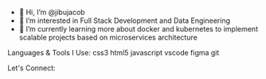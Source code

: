 - 👋 Hi, I’m @jibujacob
- 👀 I’m interested in Full Stack Development and Data Engineering
- 🌱 I’m currently learning more about docker and kubernetes to implement scalable projects based on microservices architecture

Languages & Tools I Use:
css3 html5 javascript vscode figma git

Let's Connect:


<!---
jibujacob/jibujacob is a ✨ special ✨ repository because its `README.md` (this file) appears on your GitHub profile.
You can click the Preview link to take a look at your changes.
--->
